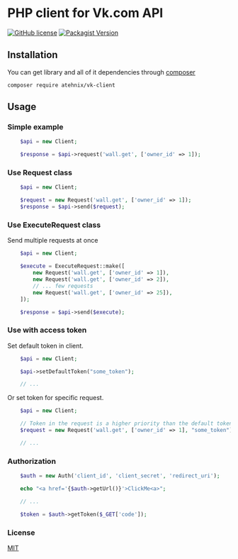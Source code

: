 # PHP client for Vk.com API
[![GitHub license](https://img.shields.io/badge/license-MIT-blue.svg)](https://raw.githubusercontent.com/atehnix/vk-client/master/LICENSE)
[![Packagist Version](https://img.shields.io/packagist/v/atehnix/vk-client.svg)](https://packagist.org/packages/atehnix/vk-client)

## Installation

You can get library and all of it dependencies through [composer](https://getcomposer.org/)

`composer require atehnix/vk-client`

## Usage

### Simple example

```php
    $api = new Client;

    $response = $api->request('wall.get', ['owner_id' => 1]);
```

### Use Request class

```php
    $api = new Client;

    $request = new Request('wall.get', ['owner_id' => 1]);
    $response = $api->send($request);
```

### Use ExecuteRequest class

Send multiple requests at once

```php
    $api = new Client;

    $execute = ExecuteRequest::make([
        new Request('wall.get', ['owner_id' => 1]),
        new Request('wall.get', ['owner_id' => 2]),
        // ... few requests
        new Request('wall.get', ['owner_id' => 25]),
    ]);

    $response = $api->send($execute);
```

### Use with access token

Set default token in client.

```php
    $api = new Client;

    $api->setDefaultToken("some_token");

    // ...
```

Or set token for specific request.

```php
    $api = new Client;

    // Token in the request is a higher priority than the default token.
    $request = new Request('wall.get', ['owner_id' => 1], "some_token");

    // ...
```

### Authorization

```php
    $auth = new Auth('client_id', 'client_secret', 'redirect_uri');

    echo "<a href='{$auth->getUrl()}'>ClickMe<a>";

    // ...

    $token = $auth->getToken($_GET['code']);
```

### License
[MIT](https://raw.github.com/atehnix/vk-client/master/LICENSE)
